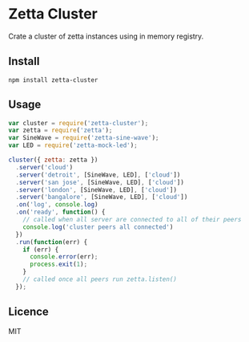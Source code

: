 # Zetta Cluster

Crate a cluster of zetta instances using in memory registry.

## Install

`npm install zetta-cluster`

## Usage

```js
var cluster = require('zetta-cluster');
var zetta = require('zetta');
var SineWave = require('zetta-sine-wave');
var LED = require('zetta-mock-led');

cluster({ zetta: zetta })
  .server('cloud')
  .server('detroit', [SineWave, LED], ['cloud'])
  .server('san jose', [SineWave, LED], ['cloud'])
  .server('london', [SineWave, LED], ['cloud'])
  .server('bangalore', [SineWave, LED], ['cloud'])
  .on('log', console.log)
  .on('ready', function() {
    // called when all server are connected to all of their peers
    console.log('cluster peers all connected')
  })
  .run(function(err) {
    if (err) {
      console.error(err);
      process.exit(1);
    }
    // called once all peers run zetta.listen()
  });
```

## Licence

MIT
